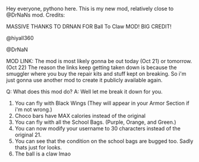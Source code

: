 Hey everyone, pythono here. This is my new mod, relatively close to @DrNaNs mod. 
Credits:

MASSIVE THANKS TO DRNAN FOR Ball To Claw MOD! BIG CREDIT!


@hiyall360

@DrNaN                         

MOD LINK: The mod is most likely gonna be out today (Oct 21) or tomorrow. (Oct 22) The reason the links keep getting taken down is because the smuggler where you buy the repair kits and stuff kept on breaking. So i'm just gonna use another mod to create it publicly available again.

Q: What does this mod do?
A: Well let me break it down for you.

1. You can fly with Black Wings (They will appear in your Armor Section if i'm not wrong.)
2. Choco bars have MAX calories instead of the original
3. You can fly with all the School Bags. (Purple, Orange, and Green.)
4. You can now modify your username to 30 characters instead of the original 21.
5. You can see that the condition on the school bags are bugged too. Sadly thats just for looks.
6. The ball is a claw lmao
